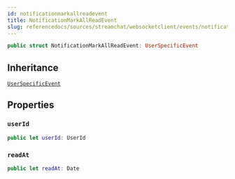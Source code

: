 ```yaml
---
id: notificationmarkallreadevent 
title: NotificationMarkAllReadEvent
slug: referencedocs/sources/streamchat/websocketclient/events/notificationmarkallreadevent
---
```


``` swift
public struct NotificationMarkAllReadEvent: UserSpecificEvent 
```

## Inheritance

[`UserSpecificEvent`](UserSpecificEvent)

## Properties

### `userId`

``` swift
public let userId: UserId
```

### `readAt`

``` swift
public let readAt: Date
```
